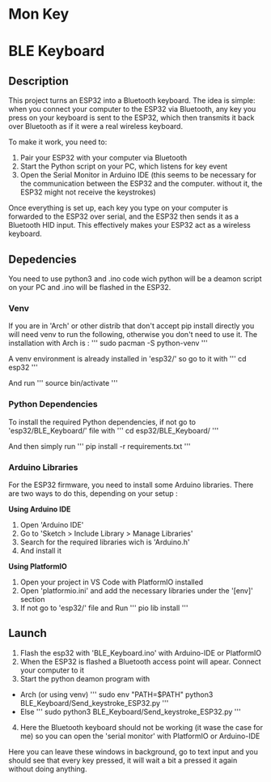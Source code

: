 # Mon Key
# BLE Keyboard 

## Description

This project turns an ESP32 into a Bluetooth keyboard. The idea is simple: when you connect your computer to the ESP32 via Bluetooth, any key you press on your keyboard is sent to the ESP32, which then transmits it back over Bluetooth as if it were a real wireless keyboard.

To make it work, you need to:
1. Pair your ESP32 with your computer via Bluetooth
2. Start the Python script on your PC, which listens for key event
3. Open the Serial Monitor in Arduino IDE (this seems to be necessary for the communication between the ESP32 and the computer. without it, the ESP32 might not receive the keystrokes)

Once everything is set up, each key you type on your computer is forwarded to the ESP32 over serial, and the ESP32 then sends it as a Bluetooth HID input. This effectively makes your ESP32 act as a wireless keyboard.

## Depedencies

You need to use python3 and .ino code wich python will be a deamon script on your PC and .ino will be flashed in the ESP32. 

### Venv
If you are in 'Arch' or other distrib that don't accept pip install directly you will need venv to run the following, otherwise you don't need to use it. The installation with Arch is :
''' 
sudo pacman -S python-venv
'''

A venv environment is already installed in 'esp32/' so go to it with
'''
cd esp32
'''

And run
'''
source bin/activate
'''

### Python Dependencies
To install the required Python dependencies, if not go to 'esp32/BLE_Keyboard/' file with 
'''
cd esp32/BLE_Keyboard/
'''

And then simply run
'''
pip install -r requirements.txt
'''

### Arduino Libraries

For the ESP32 firmware, you need to install some Arduino libraries. There are two ways to do this, depending on your setup :

**Using Arduino IDE**
1. Open 'Arduino IDE'
2. Go to 'Sketch > Include Library > Manage Libraries'
3. Search for the required libraries wich is 'Arduino.h'
4. And install it

**Using PlatformIO**
1. Open your project in VS Code with PlatformIO installed
2. Open 'platformio.ini' and add the necessary libraries under the '[env]' section
3. If not go to 'esp32/' file and Run
'''
pio lib install
'''

## Launch

1. Flash the esp32 with 'BLE_Keyboard.ino' with Arduino-IDE or PlatformIO
2. When the ESP32 is flashed a Bluetooth access point will apear. Connect your computer to it
3. Start the python deamon program with
- Arch (or using venv)
'''
sudo env "PATH=$PATH" python3 BLE_Keyboard/Send_keystroke_ESP32.py
'''
- Else
'''
sudo python3 BLE_Keyboard/Send_keystroke_ESP32.py
'''
4. Here the Bluetooth keyboard should not be working (it wase the case for me) so you can open the 'serial monitor' with PlatformIO or Arduino-IDE

Here you can leave these windows in background, go to text input and you should see that every key pressed, it will wait a bit a pressed it again without doing anything.